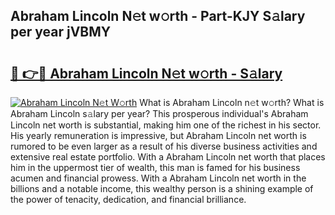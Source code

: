 ## Abraham Lincoln N𝚎t w𝚘rth - Part-KJY S𝚊lary per year jVBMY

# <h2><a href="http://gc0k8xz.nevu.top/?p=Abraham+Lincoln">🔗 👉🔴 Abraham Lincoln N𝚎t w𝚘rth - S𝚊lary</a></h2>

[![Abraham Lincoln N𝚎t W𝚘rth](https://i.imgur.com/Oavwk0R.jpeg)](http://gc0k8xz.nevu.top/?p=Abraham+Lincoln)
What is Abraham Lincoln n𝚎t w𝚘rth? What is Abraham Lincoln s𝚊lary per year?
This prosperous individual's Abraham Lincoln net worth is substantial, making him one of the richest in his sector. His yearly remuneration is impressive, but Abraham Lincoln net worth is rumored to be even larger as a result of his diverse business activities and extensive real estate portfolio. With a Abraham Lincoln net worth that places him in the uppermost tier of wealth, this man is famed for his business acumen and financial prowess. With a Abraham Lincoln net worth in the billions and a notable income, this wealthy person is a shining example of the power of tenacity, dedication, and financial brilliance.
